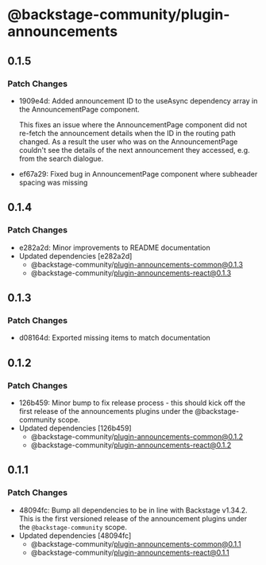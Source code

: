 # @backstage-community/plugin-announcements

## 0.1.5

### Patch Changes

- 1909e4d: Added announcement ID to the useAsync dependency array in the AnnouncementPage component.

  This fixes an issue where the AnnouncementPage component did not re-fetch the announcement details when the ID in the routing path changed. As a result the user who was on the AnnouncementPage couldn't see the details of the next announcement they accessed, e.g. from the search dialogue.

- ef67a29: Fixed bug in AnnouncementPage component where subheader spacing was missing

## 0.1.4

### Patch Changes

- e282a2d: Minor improvements to README documentation
- Updated dependencies [e282a2d]
  - @backstage-community/plugin-announcements-common@0.1.3
  - @backstage-community/plugin-announcements-react@0.1.3

## 0.1.3

### Patch Changes

- d08164d: Exported missing items to match documentation

## 0.1.2

### Patch Changes

- 126b459: Minor bump to fix release process - this should kick off the first release of the announcements plugins under the @backstage-community scope.
- Updated dependencies [126b459]
  - @backstage-community/plugin-announcements-common@0.1.2
  - @backstage-community/plugin-announcements-react@0.1.2

## 0.1.1

### Patch Changes

- 48094fc: Bump all dependencies to be in line with Backstage v1.34.2. This is the first versioned release of the announcement plugins under the `@backstage-community` scope.
- Updated dependencies [48094fc]
  - @backstage-community/plugin-announcements-common@0.1.1
  - @backstage-community/plugin-announcements-react@0.1.1
